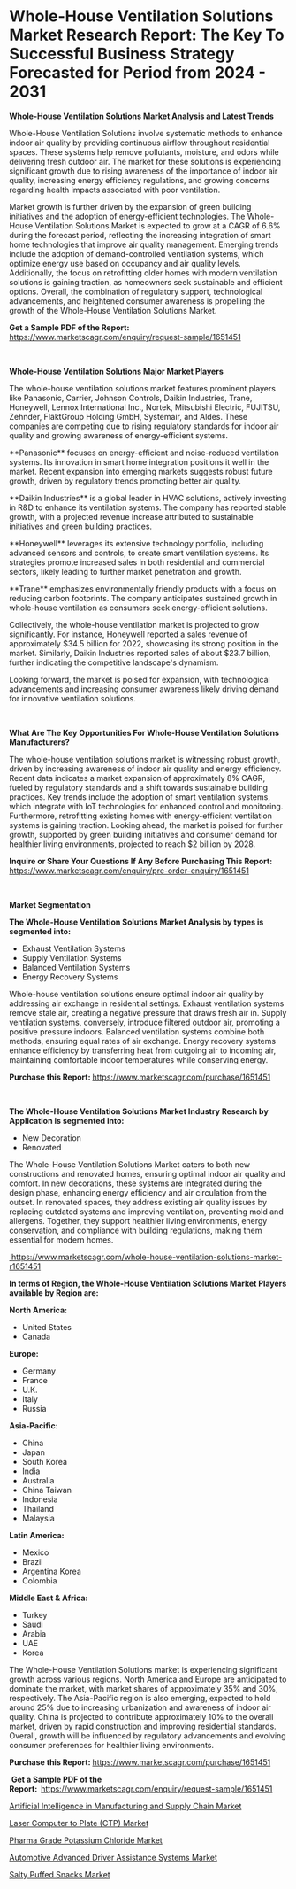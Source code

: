 <p><h1>Whole-House Ventilation Solutions Market Research Report: The Key To Successful Business Strategy Forecasted for Period from 2024 - 2031</h1></p><p><strong>Whole-House Ventilation Solutions Market Analysis and Latest Trends</strong></p>
<p><p>Whole-House Ventilation Solutions involve systematic methods to enhance indoor air quality by providing continuous airflow throughout residential spaces. These systems help remove pollutants, moisture, and odors while delivering fresh outdoor air. The market for these solutions is experiencing significant growth due to rising awareness of the importance of indoor air quality, increasing energy efficiency regulations, and growing concerns regarding health impacts associated with poor ventilation.</p><p>Market growth is further driven by the expansion of green building initiatives and the adoption of energy-efficient technologies. The Whole-House Ventilation Solutions Market is expected to grow at a CAGR of 6.6% during the forecast period, reflecting the increasing integration of smart home technologies that improve air quality management. Emerging trends include the adoption of demand-controlled ventilation systems, which optimize energy use based on occupancy and air quality levels. Additionally, the focus on retrofitting older homes with modern ventilation solutions is gaining traction, as homeowners seek sustainable and efficient options. Overall, the combination of regulatory support, technological advancements, and heightened consumer awareness is propelling the growth of the Whole-House Ventilation Solutions Market.</p></p>
<p><strong>Get a Sample PDF of the Report:&nbsp;</strong> <a href="https://www.marketscagr.com/enquiry/request-sample/1651451?utm_campaign=1411&utm_medium=2&utm_source=Github&utm_content=ia&utm_term=12102024&utm_id=whole-house-ventilation-solutions">https://www.marketscagr.com/enquiry/request-sample/1651451</a></p>
<p>&nbsp;</p>
<p><strong>Whole-House Ventilation Solutions Major Market Players</strong></p>
<p><p>The whole-house ventilation solutions market features prominent players like Panasonic, Carrier, Johnson Controls, Daikin Industries, Trane, Honeywell, Lennox International Inc., Nortek, Mitsubishi Electric, FUJITSU, Zehnder, FläktGroup Holding GmbH, Systemair, and Aldes. These companies are competing due to rising regulatory standards for indoor air quality and growing awareness of energy-efficient systems.</p><p>**Panasonic** focuses on energy-efficient and noise-reduced ventilation systems. Its innovation in smart home integration positions it well in the market. Recent expansion into emerging markets suggests robust future growth, driven by regulatory trends promoting better air quality.</p><p>**Daikin Industries** is a global leader in HVAC solutions, actively investing in R&D to enhance its ventilation systems. The company has reported stable growth, with a projected revenue increase attributed to sustainable initiatives and green building practices. </p><p>**Honeywell** leverages its extensive technology portfolio, including advanced sensors and controls, to create smart ventilation systems. Its strategies promote increased sales in both residential and commercial sectors, likely leading to further market penetration and growth.</p><p>**Trane** emphasizes environmentally friendly products with a focus on reducing carbon footprints. The company anticipates sustained growth in whole-house ventilation as consumers seek energy-efficient solutions.</p><p>Collectively, the whole-house ventilation market is projected to grow significantly. For instance, Honeywell reported a sales revenue of approximately $34.5 billion for 2022, showcasing its strong position in the market. Similarly, Daikin Industries reported sales of about $23.7 billion, further indicating the competitive landscape's dynamism. </p><p>Looking forward, the market is poised for expansion, with technological advancements and increasing consumer awareness likely driving demand for innovative ventilation solutions.</p></p>
<p>&nbsp;</p>
<p><strong>What Are The Key Opportunities For Whole-House Ventilation Solutions Manufacturers?</strong></p>
<p><p>The whole-house ventilation solutions market is witnessing robust growth, driven by increasing awareness of indoor air quality and energy efficiency. Recent data indicates a market expansion of approximately 8% CAGR, fueled by regulatory standards and a shift towards sustainable building practices. Key trends include the adoption of smart ventilation systems, which integrate with IoT technologies for enhanced control and monitoring. Furthermore, retrofitting existing homes with energy-efficient ventilation systems is gaining traction. Looking ahead, the market is poised for further growth, supported by green building initiatives and consumer demand for healthier living environments, projected to reach $2 billion by 2028.</p></p>
<p><strong>Inquire or Share Your Questions If Any Before Purchasing This Report:</strong> <a href="https://www.marketscagr.com/enquiry/pre-order-enquiry/1651451?utm_campaign=1411&utm_medium=2&utm_source=Github&utm_content=ia&utm_term=12102024&utm_id=whole-house-ventilation-solutions">https://www.marketscagr.com/enquiry/pre-order-enquiry/1651451</a></p>
<p>&nbsp;</p>
<p><strong>Market Segmentation</strong></p>
<p><strong>The Whole-House Ventilation Solutions Market Analysis by types is segmented into:</strong></p>
<p><ul><li>Exhaust Ventilation Systems</li><li>Supply Ventilation Systems</li><li>Balanced Ventilation Systems</li><li>Energy Recovery Systems</li></ul></p>
<p><p>Whole-house ventilation solutions ensure optimal indoor air quality by addressing air exchange in residential settings. Exhaust ventilation systems remove stale air, creating a negative pressure that draws fresh air in. Supply ventilation systems, conversely, introduce filtered outdoor air, promoting a positive pressure indoors. Balanced ventilation systems combine both methods, ensuring equal rates of air exchange. Energy recovery systems enhance efficiency by transferring heat from outgoing air to incoming air, maintaining comfortable indoor temperatures while conserving energy.</p></p>
<p><strong>Purchase this Report:&nbsp;</strong><a href="https://www.marketscagr.com/purchase/1651451?utm_campaign=1411&utm_medium=2&utm_source=Github&utm_content=ia&utm_term=12102024&utm_id=whole-house-ventilation-solutions">https://www.marketscagr.com/purchase/1651451</a></p>
<p>&nbsp;</p>
<p><strong>The Whole-House Ventilation Solutions Market Industry Research by Application is segmented into:</strong></p>
<p><ul><li>New Decoration</li><li>Renovated</li></ul></p>
<p><p>The Whole-House Ventilation Solutions Market caters to both new constructions and renovated homes, ensuring optimal indoor air quality and comfort. In new decorations, these systems are integrated during the design phase, enhancing energy efficiency and air circulation from the outset. In renovated spaces, they address existing air quality issues by replacing outdated systems and improving ventilation, preventing mold and allergens. Together, they support healthier living environments, energy conservation, and compliance with building regulations, making them essential for modern homes.</p></p>
<p><a href="https://www.marketscagr.com/whole-house-ventilation-solutions-market-r1651451?utm_campaign=1411&utm_medium=2&utm_source=Github&utm_content=ia&utm_term=12102024&utm_id=whole-house-ventilation-solutions">&nbsp;https://www.marketscagr.com/whole-house-ventilation-solutions-market-r1651451</a></p>
<p><strong>In terms of Region, the Whole-House Ventilation Solutions Market Players available by Region are:</strong></p>
<p>
    <p> <strong> North America: </strong>
        <ul>
            <li>United States</li>
            <li>Canada</li>
        </ul>
        </p> 
    <p> <strong> Europe: </strong>
        <ul>
            <li>Germany</li>
            <li>France</li>
            <li>U.K.</li>
            <li>Italy</li>
            <li>Russia</li>
        </ul>
        </p> 
    <p> <strong> Asia-Pacific: </strong>
        <ul>
            <li>China</li>
            <li>Japan</li>
            <li>South Korea</li>
            <li>India</li>
            <li>Australia</li>
            <li>China Taiwan</li>
            <li>Indonesia</li>
            <li>Thailand</li>
            <li>Malaysia</li>
        </ul>
        </p> 
    <p> <strong> Latin America: </strong>
        <ul>
            <li>Mexico</li>
            <li>Brazil</li>
            <li>Argentina Korea</li>
            <li>Colombia</li>
        </ul>
        </p> 
    <p> <strong> Middle East & Africa: </strong>
        <ul>
            <li>Turkey</li>
            <li>Saudi</li>
            <li>Arabia</li>
            <li>UAE</li>
            <li>Korea</li>
        </ul>
    </p>
    </p>
<p><p>The Whole-House Ventilation Solutions market is experiencing significant growth across various regions. North America and Europe are anticipated to dominate the market, with market shares of approximately 35% and 30%, respectively. The Asia-Pacific region is also emerging, expected to hold around 25% due to increasing urbanization and awareness of indoor air quality. China is projected to contribute approximately 10% to the overall market, driven by rapid construction and improving residential standards. Overall, growth will be influenced by regulatory advancements and evolving consumer preferences for healthier living environments.</p></p>
<p><strong>Purchase this Report: </strong><a href="https://www.marketscagr.com/purchase/1651451?utm_campaign=1411&utm_medium=2&utm_source=Github&utm_content=ia&utm_term=12102024&utm_id=whole-house-ventilation-solutions">https://www.marketscagr.com/purchase/1651451</a></p>
<p>&nbsp;<strong>Get a Sample PDF of the Report:&nbsp;&nbsp;</strong><a href="https://www.marketscagr.com/enquiry/request-sample/1651451?utm_campaign=1411&utm_medium=2&utm_source=Github&utm_content=ia&utm_term=12102024&utm_id=whole-house-ventilation-solutions">https://www.marketscagr.com/enquiry/request-sample/1651451</a></p>
<p><strong></strong></p>
<p><p><a href="https://github.com/malandranz3ggo/Market-Research-Report-List-1/blob/main/artificial-intelligence-in-manufacturing-and-supply-chain-market.md?utm_campaign=1411&utm_medium=2&utm_source=Github&utm_content=ia&utm_term=12102024&utm_id=whole-house-ventilation-solutions">Artificial Intelligence in Manufacturing and Supply Chain Market</a></p><p><a href="https://www.linkedin.com/pulse/laser-computer-plate-ctp-market-research-report-exploring-size-jkh2f?utm_campaign=1411&utm_medium=2&utm_source=Github&utm_content=ia&utm_term=12102024&utm_id=whole-house-ventilation-solutions">Laser Computer to Plate (CTP) Market</a></p><p><a href="https://www.linkedin.com/pulse/emerging-pharma-grade-potassium-chloride-market-opportunities-rpx4c?utm_campaign=1411&utm_medium=2&utm_source=Github&utm_content=ia&utm_term=12102024&utm_id=whole-house-ventilation-solutions">Pharma Grade Potassium Chloride Market</a></p><p><a href="https://github.com/haydee0czminge/Market-Research-Report-List-1/blob/main/automotive-advanced-driver-assistance-systems-market.md?utm_campaign=1411&utm_medium=2&utm_source=Github&utm_content=ia&utm_term=12102024&utm_id=whole-house-ventilation-solutions">Automotive Advanced Driver Assistance Systems Market</a></p><p><a href="https://www.linkedin.com/pulse/salty-puffed-snacks-market-research-report-exploring-size-revenue-ob8de?utm_campaign=1411&utm_medium=2&utm_source=Github&utm_content=ia&utm_term=12102024&utm_id=whole-house-ventilation-solutions">Salty Puffed Snacks Market</a></p></p>